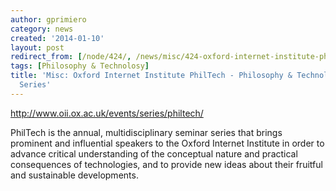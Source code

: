```yaml
---
author: gprimiero
category: news
created: '2014-01-10'
layout: post
redirect_from: [/node/424/, /news/misc/424-oxford-internet-institute-philtech-philosophy-technology-seminar-series/]
tags: [Philosophy & Technolosy]
title: 'Misc: Oxford Internet Institute PhilTech - Philosophy & Technology Seminar
  Series'
---
```

<http://www.oii.ox.ac.uk/events/series/philtech/>

PhilTech is the annual, multidisciplinary seminar series that brings prominent
and influential speakers to the Oxford Internet Institute in order to advance
critical understanding of the conceptual nature and practical consequences of
technologies, and to provide new ideas about their fruitful and sustainable
developments.

